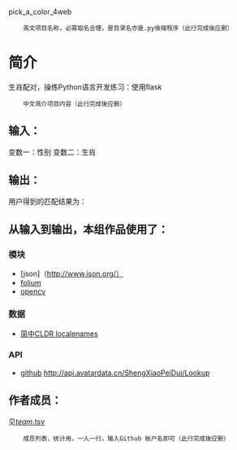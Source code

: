 pick_a_color_4web


		英文项目名称，必需取名合理，是目录名亦是.py後端程序（此行完成後应删）
# 简介 
生肖配对，操练Python语言开发练习：使用flask


		中文简介项目内容（此行完成後应删）

## 输入：
变数一：性别
变数二：生肖
## 输出：
用户得到的匹配结果为：
## 从输入到输出，本组作品使用了：
### 模块
* [json]（http://www.json.org/）
* [folium](https://github.com/python-visualization/folium)
* [opencv](http://opencv.org/)
### 数据
* [简中CLDR localenames](https://github.com/unicode-cldr/cldr-localenames-modern/blob/master/main/zh-Hans/territories.json)
### API
* [github](https://api.github.com/)
http://api.avatardata.cn/ShengXiaoPeiDui/Lookup
## 作者成员：
见[_team_.tsv](_team_.tsv)


		成员列表，统计用，一人一行，输入Github 帐户名即可（此行完成後应删）
